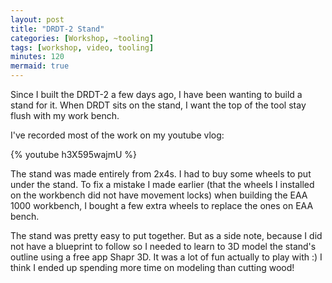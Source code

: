 ```yaml
---
layout: post
title: "DRDT-2 Stand"
categories: [Workshop, ~tooling]
tags: [workshop, video, tooling]
minutes: 120
mermaid: true
---
```


Since I built the DRDT-2 a few days ago, I have been wanting to build a stand for it. When DRDT sits on the stand, I want the top of the tool stay flush with my work bench.

I've recorded most of the work on my youtube vlog:

{% youtube h3X595wajmU %}

The stand was made entirely from 2x4s. I had to buy some wheels to put under the stand. To fix a mistake I made earlier (that the wheels I installed on
the workbench did not have movement locks) when building the EAA 1000 workbench, I bought a few extra wheels to replace the ones on EAA bench.

The stand was pretty easy to put together. But as a side note, because I did not have a blueprint to follow so I needed to learn to 3D model the
stand's outline using a free app Shapr 3D. It was a lot of fun actually to play with :) I think I ended up spending more time on modeling than
cutting wood!
